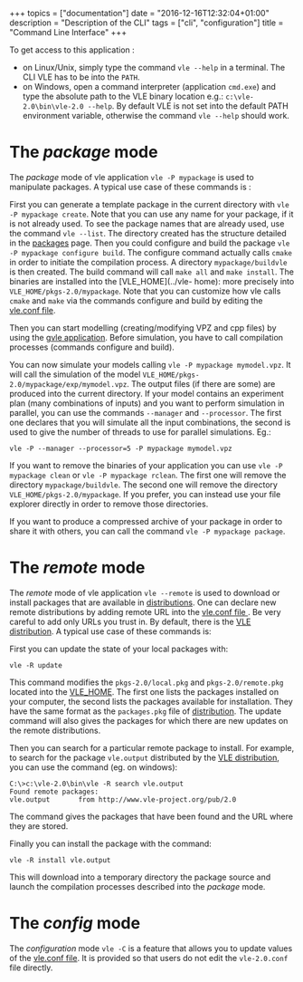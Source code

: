 +++
topics = ["documentation"]
date = "2016-12-16T12:32:04+01:00"
description = "Description of the CLI"
tags = ["cli", "configuration"]
title = "Command Line Interface"
+++

To get access to this application :

* on Linux/Unix, simply type the command `vle --help` in a terminal. The
  CLI VLE has to be into the `PATH`.
* on Windows, open a command interpreter (application `cmd.exe`) and type the
  absolute path to the VLE binary location e.g.: `c:\vle-2.0\bin\vle-2.0
  --help`. By default VLE is not set into the default PATH environment
  variable, otherwise the command `vle --help` should work.

# The _package_ mode

The _package_ mode of vle application `vle -P mypackage` is used to manipulate
packages. A typical use case of these commands is :

First you can generate a template package in the current directory with  `vle
-P mypackage create`. Note that you can use any name for your package, if it is
not already used. To see the package names that are already used,  use the
command `vle --list`. The directory created has the structure detailed in the
[packages](../packages) page. Then you could configure and build the package
`vle -P mypackage configure build`.  The configure command actually calls
`cmake` in order to initiate the compilation process. A directory
`mypackage/buildvle` is then created. The build command will call `make all`
and `make install`. The binaries are installed into the [VLE_HOME](../vle-
home): more precisely into `VLE_HOME/pkgs-2.0/mypackage`. Note that you can
customize how vle calls `cmake` and `make` via the commands configure and build
by editing the [vle.conf file](../configuration-file).

Then you can start modelling (creating/modifying VPZ and cpp files) by using
the [gvle application](../gvle). Before simulation, you have to call
compilation processes (commands configure and build).

You can now simulate your models calling `vle -P mypackage mymodel.vpz`. It
will call the simulation of the model
`VLE_HOME/pkgs-2.0/mypackage/exp/mymodel.vpz`. The output files (if there are
some) are produced into the current directory. If your model contains an
experiment plan (many combinations of inputs) and you want to perform
simulation in parallel, you can use the commands `--manager` and `--processor`.
The first one declares that you will simulate all the input combinations, the
second is used to give the number of threads to use for parallel simulations.
Eg.:

    vle -P --manager --processor=5 -P mypackage mymodel.vpz

If you want to remove the binaries of your application you can use `vle -P
mypackage clean` or `vle -P mypackage rclean`. The first one will remove the
directory `mypackage/buildvle`. The second one will remove the directory
`VLE_HOME/pkgs-2.0/mypackage`. If you prefer, you can instead use your file
explorer directly  in order to remove those directories.

If you want to produce a compressed archive of your package in order to share
it with others, you can call the command `vle -P mypackage package`.

# The _remote_ mode

The _remote_ mode of vle application `vle --remote` is used to download or
install packages that are available in [distributions](../distributions). One
can declare new remote distributions by adding remote URL into the [vle.conf
file ](../configuration-file). Be very careful to add only URLs you trust in.
By default, there is the [VLE distribution](../../packages). A typical use case
of these commands is:

First you can update the state of your local packages with:

    vle -R update

This command modifies the `pkgs-2.0/local.pkg` and `pkgs-2.0/remote.pkg`
located into the [VLE_HOME](../vle-home). The first one lists the packages
installed on your computer, the second lists the packages available for
installation. They have the same format as the `packages.pkg` file of
[distribution](../../packages). The update command will also gives the packages
for which there are new updates on the remote distributions.

Then you can search for a particular remote package to install. For example, to
search for the package `vle.output` distributed by the [VLE
distribution](../../packages), you can use the command (eg. on windows):

    C:\>c:\vle-2.0\bin\vle -R search vle.output
    Found remote packages:
    vle.output       from http://www.vle-project.org/pub/2.0

The command gives the packages that have been found and the URL where they are
stored.

Finally you can install the package with the command:

    vle -R install vle.output

This will download into a temporary directory the package source and launch the
compilation processes described into the _package_ mode.

# The _config_ mode

The _configuration_ mode  `vle -C` is a feature that allows you to update
values of the [vle.conf file](../configuration-file). It is provided so that
users do not edit the `vle-2.0.conf` file directly.

